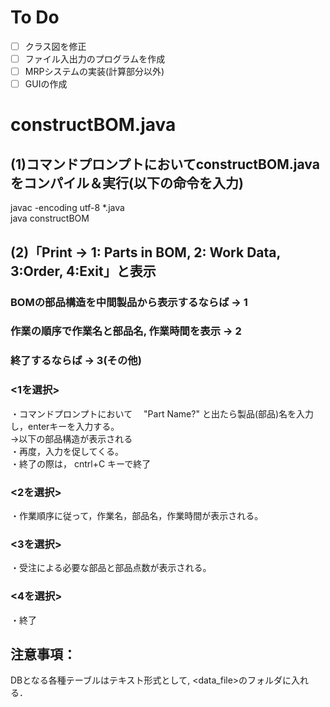 # To Do
- [ ] クラス図を修正
- [ ] ファイル入出力のプログラムを作成
- [ ] MRPシステムの実装(計算部分以外)
- [ ] GUIの作成
# constructBOM.java
## (1)コマンドプロンプトにおいてconstructBOM.javaをコンパイル＆実行(以下の命令を入力)
javac -encoding utf-8 *.java<Enter>  
java constructBOM<Enter>
## (2)「Print -> 1: Parts in BOM, 2: Work Data, 3:Order, 4:Exit」と表示
### BOMの部品構造を中間製品から表示するならば → 1  
### 作業の順序で作業名と部品名, 作業時間を表示 → 2  
### 終了するならば → 3(その他)  
### <1を選択>  
・コマンドプロンプトにおいて　 "Part Name?" と出たら製品(部品)名を入力し，enterキーを入力する。  
→以下の部品構造が表示される  
・再度，入力を促してくる。  
・終了の際は， cntrl+C キーで終了
### <2を選択>  
・作業順序に従って，作業名，部品名，作業時間が表示される。
### <3を選択>  
・受注による必要な部品と部品点数が表示される。
### <4を選択>  
・終了
## 注意事項：  
DBとなる各種テーブルはテキスト形式として, <data_file>のフォルダに入れる．
